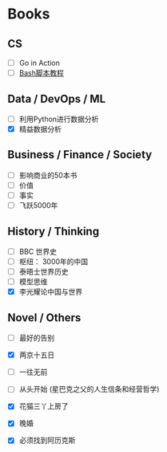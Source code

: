 # Books
## CS
- [ ] Go in Action
- [ ] [Bash脚本教程](https://wangdoc.com/bash/index.html)

## Data / DevOps / ML
- [ ] 利用Python进行数据分析
- [x] 精益数据分析

## Business / Finance / Society
- [ ] 影响商业的50本书
- [ ] 价值
- [ ] 事实
- [ ] 飞跃5000年 

## History / Thinking
- [ ] BBC 世界史
- [ ] 枢纽： 3000年的中国
- [ ] 泰晤士世界历史
- [ ] 模型思维
- [x] 李光耀论中国与世界

## Novel / Others
- [ ] 最好的告别
- [x] 两京十五日
- [ ] 一往无前
- [ ] 从头开始 (星巴克之父的人生信条和经营哲学)
- [x] 花猫三丫上房了
- [x] 晚婚
- [x] 必须找到阿历克斯

